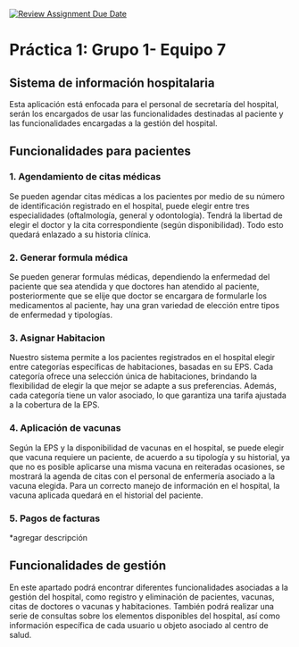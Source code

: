 [![Review Assignment Due Date](https://classroom.github.com/assets/deadline-readme-button-24ddc0f5d75046c5622901739e7c5dd533143b0c8e959d652212380cedb1ea36.svg)](https://classroom.github.com/a/UhcYLOEZ)

# Práctica 1: Grupo 1- Equipo 7

## **Sistema de información hospitalaria**

Esta aplicación está enfocada para el personal de secretaría del hospital, serán los encargados de 
usar las funcionalidades destinadas al paciente y las funcionalidades encargadas a la gestión del hospital.

## Funcionalidades para pacientes

### 1. Agendamiento de citas médicas

Se pueden agendar citas médicas a los pacientes por medio de su número de identificación registrado en el hospital, 
puede elegir entre tres especialidades (oftalmología, general y odontología). Tendrá la libertad de elegir el doctor y la cita correspondiente (según disponibilidad). Todo esto quedará enlazado a su historia clínica.

### 2. Generar formula médica

Se pueden generar formulas médicas, dependiendo la enfermedad del paciente que sea atendida y que doctores han atendido al paciente, 
posteriormente que se elije que doctor se encargara de formularle los medicamentos al paciente, hay una gran variedad de elección entre
tipos de enfermedad y tipologías.

### 3. Asignar Habitacion

Nuestro sistema permite a los pacientes registrados en el hospital elegir entre categorías específicas de habitaciones, basadas en su EPS. 
Cada categoría ofrece una selección única de habitaciones, brindando la flexibilidad de elegir la que mejor se adapte a sus preferencias. 
Además, cada categoría tiene un valor asociado, lo que garantiza una tarifa ajustada a la cobertura de la EPS.


### 4. Aplicación de vacunas

Según la EPS y la disponibilidad de vacunas en el hospital, se puede elegir que vacuna requiere un paciente, de acuerdo a su tipología y su historial, ya
que no es posible aplicarse una misma vacuna en reiteradas ocasiones, se mostrará la agenda de citas con el personal de enfermería asociado a la 
vacuna elegida. Para un correcto manejo de información en el hospital, la vacuna aplicada quedará en el historial del paciente.

### 5. Pagos de facturas

*agregar descripción

## Funcionalidades de gestión

En este apartado podrá encontrar diferentes funcionalidades asociadas a la gestión del hospital, como registro y eliminación de pacientes, vacunas, citas de doctores o vacunas y habitaciones.
También podrá realizar una serie de consultas sobre los elementos disponibles del hospital, así como información específica de cada usuario u objeto asociado al centro de salud.



